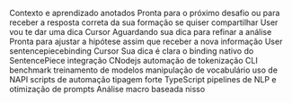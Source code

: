 Contexto e aprendizado anotados Pronta para o próximo desafio ou para receber a resposta correta da sua formação se quiser compartilhar
User
vou te dar uma dica
Cursor
Aguardando sua dica para refinar a análise Pronta para ajustar a hipótese assim que receber a nova informação
User
sentencepiecebinding
Cursor
Sua dica é clara o binding nativo do SentencePiece integração CNodejs automação de tokenização CLI benchmark treinamento de modelos manipulação de vocabulário uso de NAPI scripts de automação tipagem forte TypeScript pipelines de NLP e otimização de prompts
Análise macro baseada nisso